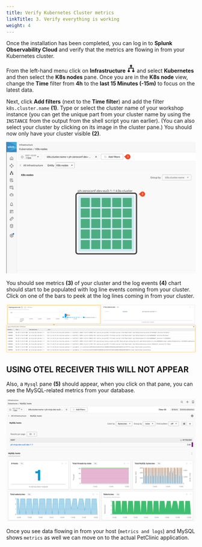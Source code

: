 ```yaml
---
title: Verify Kubernetes Cluster metrics
linkTitle: 3. Verify everything is working
weight: 4
---
```


Once the installation has been completed, you can log in to **Splunk Observability Cloud** and verify that the metrics are flowing in from your Kubernetes cluster.

From the left-hand menu click on **Infrastructure** ![infra](../images/infra-icon.png?classes=inline&height=25px) and select **Kubernetes** and then select the **K8s nodes** pane. Once you are in the **K8s node** view, change the **Time** filter from **4h** to the **last 15 Minutes (-15m)** to focus on the latest data.

Next, click **Add filters** (next to the **Time filter**) and add the filter `k8s.cluster.name` **(1)**. Type or select the cluster name of your workshop instance (you can get the unique part from your cluster name by using the `INSTANCE` from the output from the shell script you ran earlier). (You can also select your cluster by clicking on its image in the cluster pane.)
You should now only have your cluster visible **(2)**.

![Navigator](../images/navigator.png)

You should see metrics **(3)** of your cluster and the log events **(4)** chart should start to be populated with log line events coming from your cluster. Click on one of the bars to peek at the log lines coming in from your cluster.

![logs](../images/k8s-peek-at-logs.png)

## USING OTEL RECEIVER THIS WILL NOT APPEAR

Also, a `Mysql` pane **(5)** should appear, when you click on that pane, you can see the MySQL-related metrics from your database.

![MySQL metrics](../images/mysql-metrics.png)

Once you see data flowing in from your host (`metrics and logs`) and MySQL shows `metrics` as well we can move on to the actual PetClinic application.
